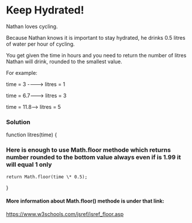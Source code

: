 # Keep Hydrated!

Nathan loves cycling.

Because Nathan knows it is important to stay hydrated, he drinks 0.5 litres of water per hour of cycling.

You get given the time in hours and you need to return the number of litres Nathan will drink, rounded to the smallest value.

For example:

time = 3 ----> litres = 1

time = 6.7---> litres = 3

time = 11.8--> litres = 5

### Solution

function litres(time) {

### Here is enough to use Math.floor methode which returns number rounded to the bottom value always even if is 1.99 it will equal 1 only

    return Math.floor(time \* 0.5);

}

#### More information about Math.floor() methode is under that link:

https://www.w3schools.com/jsref/jsref_floor.asp
